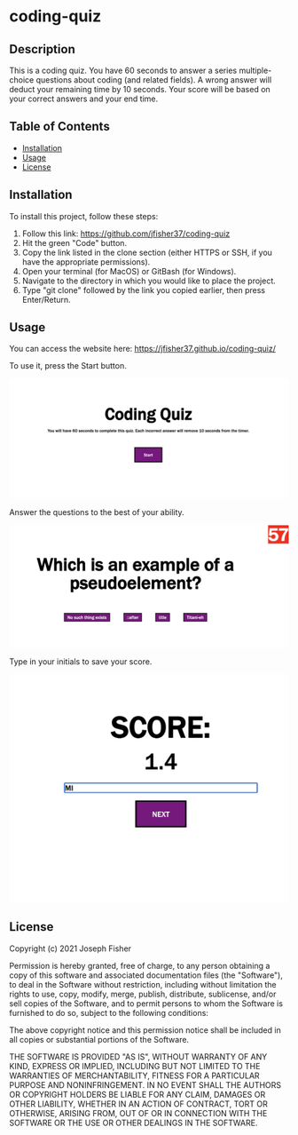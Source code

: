 # coding-quiz

## Description
This is a coding quiz. You have 60 seconds to answer a series multiple-choice questions about coding (and related fields). A wrong answer will deduct your remaining time by 10 seconds. Your score will be based on your correct answers and your end time.

## Table of Contents 
- [Installation](#installation)
- [Usage](#usage)
- [License](#license)

## Installation
To install this project, follow these steps:

1) Follow this link: https://github.com/jfisher37/coding-quiz
2) Hit the green "Code" button.
3) Copy the link listed in the clone section (either HTTPS or SSH, if you have the appropriate permissions). 
4) Open your terminal (for MacOS) or GitBash (for Windows). 
5) Navigate to the directory in which you would like to place the project.
6) Type "git clone" followed by the link you copied earlier, then press Enter/Return.

## Usage
You can access the website here: 
https://jfisher37.github.io/coding-quiz/

To use it, press the Start button. 

![Start button](./assets/images/start.png)

Answer the questions to the best of your ability.

![Question with answers](assets/images/question.png)

Type in your initials to save your score.

![Initials input page](assets/images/initials.png)

   

## License
Copyright (c) 2021 Joseph Fisher

Permission is hereby granted, free of charge, to any person obtaining a copy
of this software and associated documentation files (the "Software"), to deal
in the Software without restriction, including without limitation the rights
to use, copy, modify, merge, publish, distribute, sublicense, and/or sell
copies of the Software, and to permit persons to whom the Software is
furnished to do so, subject to the following conditions:

The above copyright notice and this permission notice shall be included in all
copies or substantial portions of the Software.

THE SOFTWARE IS PROVIDED "AS IS", WITHOUT WARRANTY OF ANY KIND, EXPRESS OR
IMPLIED, INCLUDING BUT NOT LIMITED TO THE WARRANTIES OF MERCHANTABILITY,
FITNESS FOR A PARTICULAR PURPOSE AND NONINFRINGEMENT. IN NO EVENT SHALL THE
AUTHORS OR COPYRIGHT HOLDERS BE LIABLE FOR ANY CLAIM, DAMAGES OR OTHER
LIABILITY, WHETHER IN AN ACTION OF CONTRACT, TORT OR OTHERWISE, ARISING FROM,
OUT OF OR IN CONNECTION WITH THE SOFTWARE OR THE USE OR OTHER DEALINGS IN THE
SOFTWARE.

